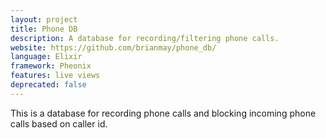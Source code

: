 ```yaml
---
layout: project
title: Phone DB
description: A database for recording/filtering phone calls.
website: https://github.com/brianmay/phone_db/
language: Elixir
framework: Pheonix
features: live views
deprecated: false
---
```

This is a database for recording phone calls and blocking incoming phone calls based on caller id.
